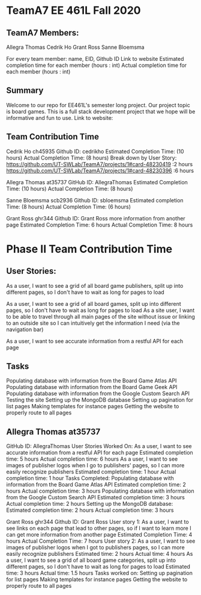 # TeamA7 EE 461L Fall 2020

## TeamA7 Members:
Allegra Thomas
Cedrik Ho
Grant Ross
Sanne Bloemsma


For every team member: name, EID, Github ID
Link to website
Estimated completion time for each member (hours : int)
Actual completion time for each member (hours : int)

## Summary
Welcome to our repo for EE461L's semester long project. Our project topic is board games. This is a full stack development project that we hope will be informative and fun to use. 
Link to website:

## Team Contribution Time
Cedrik Ho ch45935
Github ID: cedrikho
Estimated Completion Time:  (10 hours)
Actual Completion Time: (8 hours)
Break down by User Story:
https://github.com/UT-SWLab/TeamA7/projects/1#card-48230419 :2 hours
https://github.com/UT-SWLab/TeamA7/projects/1#card-48230396 :6 hours

Allegra Thomas at35737
GitHub ID: AllegraThomas
Estimated Completion Time: (10 hours)
Actual Completion Time: (8 hours)

Sanne Bloemsma scb2936
Github ID: sbloemsma
Estimated completion Time: (8 hours)
Actual Completion Time: (6 hours)

Grant Ross ghr344
Github ID: Grant Ross
more information from another page
Estimated Completion Time: 6 hours
Actual Completion Time: 8 hours




# Phase II Team Contribution Time

## User Stories:
As a user, I want to see a grid of all board game publishers, split up into different pages, so I don't have to wait as long for pages to load

As a user, I want to see a grid of all board games, split up into different pages, so I don't have to wait as long for pages to load
As a site user, I want to be able to travel through all main pages of the site without issue or linking to an outside site so I can intuitively get the information I need (via the navigation bar)

As a user, I want to see accurate information from a restful API for each page

## Tasks
Populating database with information from the Board Game Atlas API
Populating database with information from the Board Game Geek API
Populating database with information from the Google Custom Search API
Testing the site
Setting up the MongoDB database
Setting up pagination for list pages
Making templates for instance pages
Getting the website to properly route to all pages

## Allegra Thomas at35737
GitHub ID: AllegraThomas
User Stories Worked On:
  As a user, I want to see accurate information from a restful API for each page
    Estimated completion time: 5 hours
    Actual completion time: 6 hours
  As a user, I want to see images of publisher logos when I go to publishers' pages, so I can more easily recognize publishers
    Estimated completion time: 1 hour
    Actual completion time: 1 hour
Tasks Completed:
  Populating database with information from the Board Game Atlas API
    Estimated completion time: 2 hours
    Actual completion time: 3 hours
  Populating database with information from the Google Custom Search API
    Estimated completion time: 3 hours
    Actual completion time: 2 hours
  Setting up the MongoDB database:
    Estimated completion time: 2 hours
    Actual completion time: 3 hours


Grant Ross ghr344
Github ID: Grant Ross
User story 1: As a user, I want to see links on each page that lead to other pages, so if I want to learn more I can get more information from another page
Estimated Completion Time: 4 hours
Actual Completion Time: 7 hours
User story 2: As a user, I want to see images of publisher logos when I got to publishers pages, so I can more easily recognize publishers
Estimated time: 2 hours
Actual time: 4 hours
As a user, I want to see a grid of all board game categories, split up into different pages, so I don't have to wait as long for pages to load
Estimated time: 3 hours
Actual time: 1.5 hours
Tasks worked on:
Setting up pagination for list pages
Making templates for instance pages
Getting the website to properly route to all pages
